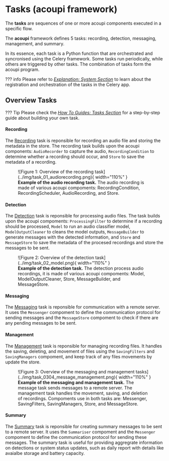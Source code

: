 # Tasks (acoupi framework)

The **tasks** are sequences of one or more acoupi components executed in a specific flow. 

The **acoupi** framework defines 5 tasks: recording, detection, messaging, management, and summary.

In its essence, each task is a Python function that are orchestrated and syncronised using the Celery framework.  Some tasks run periodically, while others are triggered by other tasks. The combination of tasks form the acoupi program. 

??? info
    Please refer to [*Explanation: System Section*](system.md) to learn about the registration and orchestration of the tasks in the Celery app.

## Overview Tasks

??? Tip
     Please check the [*How To Guides: Tasks Section*](../how_to_guide/components.md) for a step-by-step guide about building your own task.


#### Recording
The [Recording](../reference/tasks) task is reponsible for recording an audio file and storing the metadata in the store. The recording task builds upon the acoupi components: `AudioRecorder` to capture the audio, `RecordingCondition` to determine whether a recording should occur, and `Store` to save the metadata of a recording. 

<figure markdown="span">
    ![Figure 1: Overview of the recording task](../img/task_01_audiorecording.png){ width="110%" }
    <figcaption><b>Example of the audio recording task.</b> The audio recording is made of various acoupi compoments: RecordingCondition, RecordingScheduler, AudioRecording, and Store.
</figure>


#### Detection
The [Detection](../reference/tasks) task is reponsible for processing audio files. The task builds upon the acoupi compoments: `ProcessingFilter` to determine if a recording should be processed, `Model` to run an audio classifier model, `ModelOutputCleaner` to cleans the model outputs, `MessageBuilder` to generate messages with the detected information, and `Store` and `MessageStore` to save the metadata of the procesed recordings and store the messages to be sent. 

<figure markdown="span">
    ![Figure 2: Overview of the detection task](../img/task_02_model.png){ width="110%" }
    <figcaption><b>Example of the detection task.</b> The detection process audio recordings, it is made of various acoupi compoments: Model, ModelOutputCleaner, Store, MessageBuilder, and MessageStore.
</figure>


#### Messaging
The [Messaging](../reference/tasks) task is reponsible for communication with a remote server. It uses the `Messenger` compoment to define the communication protocol for sending messages and the `MessageStore` compoment to check if there are any pending messages to be sent. 


#### Management
The [Management](../reference/tasks) task is reponsible for managing recording files. It handles the saving, deleting, and movement of files using the `SavingFilters` and `SavingManagers` compoment, and keep track of any files movements by update the store. 

<figure markdown="span">
    ![Figure 3: Overview of the messaging and management tasks](../img/task_0304_message_management.png){ width="110%" }
    <figcaption><b>Example of the messaging and management task.</b> The message task sends messages to a remote server. The management task handles the movement, saving, and deletion of recordings. Compoments use in both tasks are: Messenger, SavingFilters, SavingManagers, Store, and MessageStore.
</figure>


#### Summary 
The [Summary](../reference/tasks) task is reponsible for creating summary messages to be sent to a remote server. It uses the `Summariser` compoment and the `Messenger` compoment to define the communication protocol for sending these messages. The summary task is useful for providing aggregrate information on detections or system status updates, such as daily report with details like avaialbe storage and battery capacity. 
